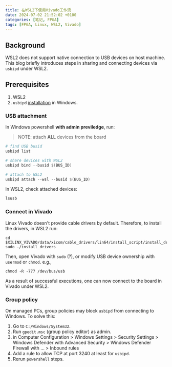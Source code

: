```yaml
---
title: 在WSL2下使用Vivado工作流
date: 2024-07-02 21:52:02 +0100
categories: [笔记, FPGA]
tags: [FPGA, Linux, WSL2, Vivado]
---
```


## Background

WSL2 does not support native connection to USB devices on host machine. This blog
briefly introduces steps in sharing and connecting devices via `usbipd` under WSL2.

## Prerequisites

1. WSL2
2. `usbipd` [installation](https://github.com/dorssel/usbipd-win/releases) in Windows.

### USB attachment

In Windows powershell **with admin previledge**, run:

> NOTE: attach **ALL** devices from the board

```powershell
# find USB busid
usbipd list

# share devices with WSL2
usbipd bind --busid $(BUS_ID)

# attach to WSL2
usbipd attach --wsl --busid $(BUS_ID)
```

In WSL2, check attached devices:

```bash
lsusb
```

### Connect in Vivado

Linux Vivado doesn't provide cable drivers by default. Therefore, to install
the drivers, in WSL2 run:

```shell
cd $XILINX_VIVADO/data/xicom/cable_drivers/lin64/install_script/install_drivers
sudo ./install_drivers
```

Then, open Vivado with `sudo` (?), or modify USB device ownership with `usermod`
or `chmod`. e.g.,

```shell
chmod -R -777 /dev/bus/usb
```

As a result of successful executions, one can now connect to the board in Vivado
under WSL2.

### Group policy

On managed PCs, group policies may block `usbipd` from connecting to
Windows. To solve this:

1. Go to `C:/Windows/System32`.
2. Run `gpedit.msc` (group policy editor) as admin.
3. in Computer Configuration > Windows Settings >
Security Settings > Windows Defender with Advanced Security > Windows Defender
Firewall with ... > Inbound rules
4. Add a rule to allow TCP at port 3240 at least for `usbipd`.
5. Rerun `powershell` steps.

